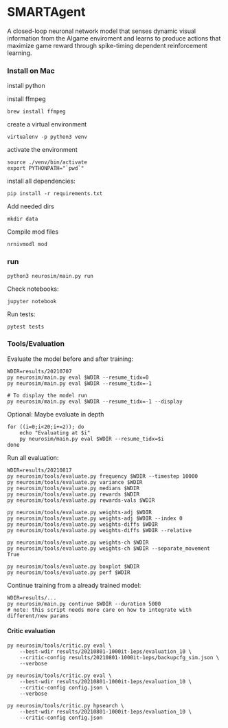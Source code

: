 # SMARTAgent
A closed-loop neuronal network model that senses dynamic visual information from the AIgame enviroment and learns to produce actions that maximize game reward through spike-timing dependent reinforcement learning.

### Install on Mac

install python

install ffmpeg

    brew install ffmpeg

create a virtual environment

    virtualenv -p python3 venv

activate the environment

    source ./venv/bin/activate
    export PYTHONPATH="`pwd`"

install all dependencies:

    pip install -r requirements.txt

Add needed dirs

    mkdir data

Compile mod files

    nrnivmodl mod

### run

    python3 neurosim/main.py run

Check notebooks:

    jupyter notebook

Run tests:

    pytest tests

### Tools/Evaluation

Evaluate the model before and after training:
    
    WDIR=results/20210707
    py neurosim/main.py eval $WDIR --resume_tidx=0
    py neurosim/main.py eval $WDIR --resume_tidx=-1

    # To display the model run
    py neurosim/main.py eval $WDIR --resume_tidx=-1 --display

Optional: Maybe evaluate in depth

    for ((i=0;i<20;i+=2)); do
        echo "Evaluating at $i"
        py neurosim/main.py eval $WDIR --resume_tidx=$i
    done

Run all evaluation:

    WDIR=results/20210817
    py neurosim/tools/evaluate.py frequency $WDIR --timestep 10000
    py neurosim/tools/evaluate.py variance $WDIR
    py neurosim/tools/evaluate.py medians $WDIR
    py neurosim/tools/evaluate.py rewards $WDIR
    py neurosim/tools/evaluate.py rewards-vals $WDIR

    py neurosim/tools/evaluate.py weights-adj $WDIR
    py neurosim/tools/evaluate.py weights-adj $WDIR --index 0
    py neurosim/tools/evaluate.py weights-diffs $WDIR
    py neurosim/tools/evaluate.py weights-diffs $WDIR --relative

    py neurosim/tools/evaluate.py weights-ch $WDIR
    py neurosim/tools/evaluate.py weights-ch $WDIR --separate_movement True

    py neurosim/tools/evaluate.py boxplot $WDIR
    py neurosim/tools/evaluate.py perf $WDIR

Continue training from a already trained model:

    WDIR=results/...
    py neurosim/main.py continue $WDIR --duration 5000
    # note: this script needs more care on how to integrate with different/new params

#### Critic evaluation

    py neurosim/tools/critic.py eval \
        --best-wdir results/20210801-1000it-1eps/evaluation_10 \
        --critic-config results/20210801-1000it-1eps/backupcfg_sim.json \
        --verbose

    py neurosim/tools/critic.py eval \
        --best-wdir results/20210801-1000it-1eps/evaluation_10 \
        --critic-config config.json \
        --verbose

    py neurosim/tools/critic.py hpsearch \
        --best-wdir results/20210801-1000it-1eps/evaluation_10 \
        --critic-config config.json
